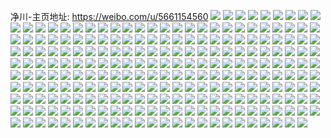 净川-主页地址: https://weibo.com/u/5661154560 
![](https://wx4.sinaimg.cn/mw2000/006b7CUwgy1h93ti5ctysj31yl2m4b2b.jpg) 
![](https://wx4.sinaimg.cn/mw2000/006b7CUwgy1h93ti8th2wj31y22lfe83.jpg) 
![](https://wx4.sinaimg.cn/mw2000/006b7CUwgy1h93ticntllj31sc2dsnpe.jpg) 
![](https://wx4.sinaimg.cn/mw2000/006b7CUwgy1h93tim8xb2j33402c0npf.jpg) 
![](https://wx4.sinaimg.cn/mw2000/006b7CUwgy1h93tip1jp1j32c0340x6u.jpg) 
![](https://wx4.sinaimg.cn/mw2000/006b7CUwgy1h91c914xd0j31sc2dsnpe.jpg) 
![](https://wx4.sinaimg.cn/mw2000/006b7CUwgy1h91c8tpp1rj31mm265hdt.jpg) 
![](https://wx4.sinaimg.cn/mw2000/006b7CUwgy1h91c8uvtknj31we2j7u0x.jpg) 
![](https://wx4.sinaimg.cn/mw2000/006b7CUwgy1h91c963ywmj324d2tunpf.jpg) 
![](https://wx4.sinaimg.cn/mw2000/006b7CUwgy1h9066m8b9wj31gx1yk4qq.jpg) 
![](https://wx4.sinaimg.cn/mw2000/006b7CUwgy1h9066jmztfj31sc2dse83.jpg) 
![](https://wx4.sinaimg.cn/mw2000/006b7CUwgy1h9066nwe4xj32c03401kz.jpg) 
![](https://wx4.sinaimg.cn/mw2000/006b7CUwgy1h9066s6askj32c03407wk.jpg) 
![](https://wx4.sinaimg.cn/mw2000/006b7CUwgy1h7wxqfuqfbj31sc2dshdv.jpg) 
![](https://wx4.sinaimg.cn/mw2000/006b7CUwgy1h7wxqikgmvj31bs1rq7wi.jpg) 
![](https://wx4.sinaimg.cn/mw2000/006b7CUwgy1h7wxqkdhexj31sc2dsnpf.jpg) 
![](https://wx4.sinaimg.cn/mw2000/006b7CUwgy1h7wxqboiv3j31o42857wj.jpg) 
![](https://wx4.sinaimg.cn/mw2000/006b7CUwgy1h7rzz9rphvj31qm2qib2a.jpg) 
![](https://wx4.sinaimg.cn/mw2000/006b7CUwgy1h7cuplvgtcj31sc2dsnpf.jpg) 
![](https://wx4.sinaimg.cn/mw2000/006b7CUwgy1h717sjfz4cj31sc2dsu0z.jpg) 
![](https://wx4.sinaimg.cn/mw2000/006b7CUwgy1h717sqv18xj32c0340u10.jpg) 
![](https://wx4.sinaimg.cn/mw2000/006b7CUwgy1h717skdbj6j31cl1ssu0x.jpg) 
![](https://wx4.sinaimg.cn/mw2000/006b7CUwgy1h717shcfn1j31sc2dsu0z.jpg) 
![](https://wx4.sinaimg.cn/mw2000/006b7CUwgy1h717sma9gej31o0280azz.jpg) 
![](https://wx4.sinaimg.cn/mw2000/006b7CUwgy1h717sf0tgwj31x22k3e84.jpg) 
![](https://wx4.sinaimg.cn/mw2000/006b7CUwgy1h717sohbftj32c03407wl.jpg) 
![](https://wx4.sinaimg.cn/mw2000/006b7CUwgy1h717sv88ggj31sc2ds7wj.jpg) 
![](https://wx4.sinaimg.cn/mw2000/006b7CUwgy1h5h2mflba5j31sc2dsb2b.jpg) 
![](https://wx4.sinaimg.cn/mw2000/006b7CUwgy1h5h2mr97rej31sc2dsqv6.jpg) 
![](https://wx4.sinaimg.cn/mw2000/006b7CUwgy1h5h2mzv301j31ox298hdv.jpg) 
![](https://wx4.sinaimg.cn/mw2000/006b7CUwgy1h5h2nch6bbj31zi2nce84.jpg) 
![](https://wx4.sinaimg.cn/mw2000/006b7CUwgy1h5h2lvsy55j32c0340u12.jpg) 
![](https://wx4.sinaimg.cn/mw2000/006b7CUwgy1h5h2nl0vbmj31rf2ck1ky.jpg) 
![](https://wx4.sinaimg.cn/mw2000/006b7CUwgy1h5h2nwd9hxj32c0340u0y.jpg) 
![](https://wx4.sinaimg.cn/mw2000/006b7CUwgy1h5h2nxizyuj31400u0wku.jpg) 
![](https://wx4.sinaimg.cn/mw2000/006b7CUwgy1h5glxxz2zhj31r42dt7wi.jpg) 
![](https://wx4.sinaimg.cn/mw2000/006b7CUwgy1h4q81yn2bwj31sc2dsx6q.jpg) 
![](https://wx4.sinaimg.cn/mw2000/006b7CUwgy1h4q82201zij31sc2dse83.jpg) 
![](https://wx4.sinaimg.cn/mw2000/006b7CUwgy1h4q81w9b23j31sc2ds4qr.jpg) 
![](https://wx4.sinaimg.cn/mw2000/006b7CUwgy1h4q81tlt04j31sc2dskjn.jpg) 
![](https://wx4.sinaimg.cn/mw2000/006b7CUwgy1h4q81qtawjj31sc2dsqv7.jpg) 
![](https://wx4.sinaimg.cn/mw2000/006b7CUwgy1h4q81mbv9yj32c02c0b2a.jpg) 
![](https://wx4.sinaimg.cn/mw2000/006b7CUwgy1h3x6d890eyj32c02c0b2b.jpg) 
![](https://wx4.sinaimg.cn/mw2000/006b7CUwgy1h3x6dbmcgcj32c02c0b2b.jpg) 
![](https://wx4.sinaimg.cn/mw2000/006b7CUwgy1h3x6d5fxc0j32c02c0u0x.jpg) 
![](https://wx4.sinaimg.cn/mw2000/006b7CUwgy1h3x6deseurj32dv1seb29.jpg) 
![](https://wx4.sinaimg.cn/mw2000/006b7CUwgy1h3x6dd3kqzj32c02c0npd.jpg) 
![](https://wx4.sinaimg.cn/mw2000/006b7CUwgy1h3x6dhtdv3j33402c0b2b.jpg) 
![](https://wx4.sinaimg.cn/mw2000/006b7CUwgy1h3x6dl6hfwj31sc2ds4qr.jpg) 
![](https://wx4.sinaimg.cn/mw2000/006b7CUwgy1h3x6dmxi6dj31sc2dsu0x.jpg) 
![](https://wx4.sinaimg.cn/mw2000/006b7CUwgy1h3x6e1wg01j32c02c01ky.jpg) 
![](https://wx4.sinaimg.cn/mw2000/006b7CUwgy1h3x69plaldj31sc2ds1l0.jpg) 
![](https://wx4.sinaimg.cn/mw2000/006b7CUwgy1h3x69xp0o5j31sc2dsb2c.jpg) 
![](https://wx4.sinaimg.cn/mw2000/006b7CUwgy1h3x6a4lykpj31sc2ds1l0.jpg) 
![](https://wx4.sinaimg.cn/mw2000/006b7CUwgy1h3rhno56isj33402c01l4.jpg) 
![](https://wx4.sinaimg.cn/mw2000/006b7CUwgy1h3rhmpb3hij33402c0x6v.jpg) 
![](https://wx4.sinaimg.cn/mw2000/006b7CUwgy1h3x6apgmx3j33402c0u13.jpg) 
![](https://wx4.sinaimg.cn/mw2000/006b7CUwgy1h3x6auu594j31sc2ds1l0.jpg) 
![](https://wx4.sinaimg.cn/mw2000/006b7CUwgy1h3x6b5cac1j31sc2dsnpf.jpg) 
![](https://wx4.sinaimg.cn/mw2000/006b7CUwgy1h3x6bjcnygj33402c04qu.jpg) 
![](https://wx4.sinaimg.cn/mw2000/006b7CUwgy1h328c8js1uj31sc2dsb2a.jpg) 
![](https://wx4.sinaimg.cn/mw2000/006b7CUwgy1h328ccfznhj31sc2dsqv6.jpg) 
![](https://wx4.sinaimg.cn/mw2000/006b7CUwgy1h328cg3u4bj31l72dsb2a.jpg) 
![](https://wx4.sinaimg.cn/mw2000/006b7CUwgy1h328cicr38j31l72dse82.jpg) 
![](https://wx4.sinaimg.cn/mw2000/006b7CUwgy1h2jkaxm7q9j31l62drhdt.jpg) 
![](https://wx4.sinaimg.cn/mw2000/006b7CUwgy1h2jkaucpznj31l62drnpd.jpg) 
![](https://wx4.sinaimg.cn/mw2000/006b7CUwgy1h2jkaq6tfwj31l62drhdt.jpg) 
![](https://wx4.sinaimg.cn/mw2000/006b7CUwgy1h2jkb0wjukj31sc2dsnpd.jpg) 
![](https://wx4.sinaimg.cn/mw2000/006b7CUwgy1h1v14ta1poj31no27j7wh.jpg) 
![](https://wx4.sinaimg.cn/mw2000/006b7CUwgy1h1v14o22uej31kj23dhdt.jpg) 
![](https://wx4.sinaimg.cn/mw2000/006b7CUwgy1h1v14rfz8jj31vn2i6e82.jpg) 
![](https://wx4.sinaimg.cn/mw2000/006b7CUwgy1h1v14skjxlj31ra2cdx6p.jpg) 
![](https://wx4.sinaimg.cn/mw2000/006b7CUwgy1h1v14p6d0fj31sc2dshdu.jpg) 
![](https://wx4.sinaimg.cn/mw2000/006b7CUwgy1h1v14q85fqj31sc2dskjm.jpg) 
![](https://wx4.sinaimg.cn/mw2000/006b7CUwgy1h1jqjrse5ej33402c0hdu.jpg) 
![](https://wx4.sinaimg.cn/mw2000/006b7CUwgy1h1jqjx3k8hj32c02c0b2b.jpg) 
![](https://wx4.sinaimg.cn/mw2000/006b7CUwgy1h1jqk915pnj32c02c04qq.jpg) 
![](https://wx4.sinaimg.cn/mw2000/006b7CUwgy1h1jqkeq6d3j32ar2ar4qr.jpg) 
![](https://wx4.sinaimg.cn/mw2000/006b7CUwgy1h0hl2y9yfpj32c0340kjm.jpg) 
![](https://wx4.sinaimg.cn/mw2000/006b7CUwgy1h0hl30o5j3j31sc2dse82.jpg) 
![](https://wx4.sinaimg.cn/mw2000/006b7CUwgy1h0hl2znck1j32bz340x6q.jpg) 
![](https://wx4.sinaimg.cn/mw2000/006b7CUwgy1h0hl2xb6kfj32c0340kjn.jpg) 
![](https://wx4.sinaimg.cn/mw2000/006b7CUwgy1h0hl3oi1z6j321g2lwnpe.jpg) 
![](https://wx4.sinaimg.cn/mw2000/006b7CUwgy1h0hl33yf3zj32c02c07wi.jpg) 
![](https://wx4.sinaimg.cn/mw2000/006b7CUwgy1h09pzek747j31sc2ds7wi.jpg) 
![](https://wx4.sinaimg.cn/mw2000/006b7CUwgy1h09pzfgbhmj31sc2dsnpe.jpg) 
![](https://wx4.sinaimg.cn/mw2000/006b7CUwgy1gzwu8ca6e4j32c02c0npe.jpg) 
![](https://wx4.sinaimg.cn/mw2000/006b7CUwgy1gzwu88gsirj32c02c0npe.jpg) 
![](https://wx4.sinaimg.cn/mw2000/006b7CUwgy1gzwu8elh1gj32c02c04qq.jpg) 
![](https://wx4.sinaimg.cn/mw2000/006b7CUwgy1gzwu8ikpi9j32c02c0e82.jpg) 
![](https://wx4.sinaimg.cn/mw2000/006b7CUwgy1gzwu8kh7uuj32c03401kz.jpg) 
![](https://wx4.sinaimg.cn/mw2000/006b7CUwgy1gzwu8m7z7jj32c02c04qq.jpg) 
![](https://wx4.sinaimg.cn/mw2000/006b7CUwgy1gzuss9jvo6j31sc2dshdv.jpg) 
![](https://wx4.sinaimg.cn/mw2000/006b7CUwgy1gzussbm6p9j31sc2dse82.jpg) 
![](https://wx4.sinaimg.cn/mw2000/006b7CUwgy1gzussambolj31sc2dskjm.jpg) 
![](https://wx4.sinaimg.cn/mw2000/006b7CUwgy1gzussd28utj31sc2ds4qr.jpg) 
![](https://wx4.sinaimg.cn/mw2000/006b7CUwgy1gztfikvwtjj31sc2dsqv6.jpg) 
![](https://wx4.sinaimg.cn/mw2000/006b7CUwgy1gztfio0jsij321j2q2x6p.jpg) 
![](https://wx4.sinaimg.cn/mw2000/006b7CUwgy1gztfimrp79j31sc2ds4qr.jpg) 
![](https://wx4.sinaimg.cn/mw2000/006b7CUwgy1gztfie6hjnj31sc2dskjm.jpg) 
![](https://wx4.sinaimg.cn/mw2000/006b7CUwgy1gztfifexwlj31sc2dsnpe.jpg) 
![](https://wx4.sinaimg.cn/mw2000/006b7CUwgy1gztfii8dnhj32c0340npg.jpg) 
![](https://wx4.sinaimg.cn/mw2000/006b7CUwgy1gztficx7flj32c0340u0y.jpg) 
![](https://wx4.sinaimg.cn/mw2000/006b7CUwgy1gztfijkyl6j315e1j61hv.jpg) 
![](https://wx4.sinaimg.cn/mw2000/006b7CUwgy1gztfip3ts1j31qi2bd1ky.jpg) 
![](https://wx4.sinaimg.cn/mw2000/006b7CUwgy1gzc8ibwm1lj30m40sgn39.jpg) 
![](https://wx4.sinaimg.cn/mw2000/006b7CUwgy1gzc8icc5b9j30q80vs4ck.jpg) 
![](https://wx4.sinaimg.cn/mw2000/006b7CUwgy1gzc8icn3z8j30sg0lcjyx.jpg) 
![](https://wx4.sinaimg.cn/mw2000/006b7CUwgy1gzc8icyay2j30lc0qwq9e.jpg) 
![](https://wx4.sinaimg.cn/mw2000/006b7CUwgy1gzc8id7zomj30sg0ftgu1.jpg) 
![](https://wx4.sinaimg.cn/mw2000/006b7CUwgy1gzc8idkbhjj318g1jkwq7.jpg) 
![](https://wx4.sinaimg.cn/mw2000/006b7CUwgy1gzc8ibhutij30sg0j0n59.jpg) 
![](https://wx4.sinaimg.cn/mw2000/006b7CUwgy1gzc8idv7tdj30sg0oijyq.jpg) 
![](https://wx4.sinaimg.cn/mw2000/006b7CUwgy1gzc8ie99lsj30ly0pzjze.jpg) 
![](https://wx4.sinaimg.cn/mw2000/006b7CUwgy1gz2qn5fnu1j31sc2ds4qr.jpg) 
![](https://wx4.sinaimg.cn/mw2000/006b7CUwgy1gz2qnbjovij31sc2ds4qr.jpg) 
![](https://wx4.sinaimg.cn/mw2000/006b7CUwgy1gz2qn7j98fj32c02c07wi.jpg) 
![](https://wx4.sinaimg.cn/mw2000/006b7CUwgy1gz2qndkj1jj32c02c0b2a.jpg) 
![](https://wx4.sinaimg.cn/mw2000/006b7CUwgy1gz2qnftcc6j32c02c07wi.jpg) 
![](https://wx4.sinaimg.cn/mw2000/006b7CUwgy1gz2qo17eopj32c02c0hdt.jpg) 
![](https://wx4.sinaimg.cn/mw2000/006b7CUwgy1gyitevgfftj31sc2ds4qq.jpg) 
![](https://wx4.sinaimg.cn/mw2000/006b7CUwgy1gy9mbgot95j31mo266e82.jpg) 
![](https://wx4.sinaimg.cn/mw2000/006b7CUwgy1gy9mbene2fj30w616wkcq.jpg) 
![](https://wx4.sinaimg.cn/mw2000/006b7CUwgy1gy9mbf8w1gj30w616we2k.jpg) 
![](https://wx4.sinaimg.cn/mw2000/006b7CUwgy1gy9mbibo0yj31sc2ds7wj.jpg) 
![](https://wx4.sinaimg.cn/mw2000/006b7CUwgy1gy9mbj0439j30w616wnjl.jpg) 
![](https://wx4.sinaimg.cn/mw2000/006b7CUwgy1gy9mbdub7ij30w616wx2x.jpg) 
![](https://wx4.sinaimg.cn/mw2000/006b7CUwgy1gy9mbfvpauj30w616wha7.jpg) 
![](https://wx4.sinaimg.cn/mw2000/006b7CUwgy1gy9mbjpnoej30w616wnlx.jpg) 
![](https://wx4.sinaimg.cn/mw2000/006b7CUwgy1gy9mbkavhcj30w616we3w.jpg) 
![](https://wx4.sinaimg.cn/mw2000/006b7CUwgy1gxp0ef1fwlj322n340hdv.jpg) 
![](https://wx4.sinaimg.cn/mw2000/006b7CUwgy1gxp0f3apyvj322n340b2b.jpg) 
![](https://wx4.sinaimg.cn/mw2000/006b7CUwgy1gxp0fj1okfj322o340npf.jpg) 
![](https://wx4.sinaimg.cn/mw2000/006b7CUwgy1gxp0fto1gmj322n340b2b.jpg) 
![](https://wx4.sinaimg.cn/mw2000/006b7CUwgy1gxp0eikavtj322n340hdv.jpg) 
![](https://wx4.sinaimg.cn/mw2000/006b7CUwgy1gxp0gi8fxyj322n3407wj.jpg) 
![](https://wx4.sinaimg.cn/mw2000/006b7CUwgy1gxp0gxrg9uj31sc2dsb2a.jpg) 
![](https://wx4.sinaimg.cn/mw2000/006b7CUwgy1gxp0hsuw2sj32bz3404qs.jpg) 
![](https://wx4.sinaimg.cn/mw2000/006b7CUwgy1gxp0ikbgfpj31sc2ds7wj.jpg) 
![](https://wx4.sinaimg.cn/mw2000/006b7CUwgy1gxo4e5im2vj31ub2genpd.jpg) 
![](https://wx4.sinaimg.cn/mw2000/006b7CUwgy1gxo4ed6gfrj32592uz4qs.jpg) 
![](https://wx4.sinaimg.cn/mw2000/006b7CUwgy1gxo4f7mkufj31sc1scnpe.jpg) 
![](https://wx4.sinaimg.cn/mw2000/006b7CUwgy1gxo4f9dswtj32c0340x6p.jpg) 
![](https://wx4.sinaimg.cn/mw2000/006b7CUwgy1gxo4fdskamj32c0340e82.jpg) 
![](https://wx4.sinaimg.cn/mw2000/006b7CUwgy1gxo4ffriduj30u01hcalt.jpg) 
![](https://wx4.sinaimg.cn/mw2000/006b7CUwgy1gxkgnpsx7mj31sc2dsb2a.jpg) 
![](https://wx4.sinaimg.cn/mw2000/006b7CUwgy1gxkgnrnxmkj31sc2dsb2a.jpg) 
![](https://wx4.sinaimg.cn/mw2000/006b7CUwgy1gxkgntzvn9j31sc2ds7wj.jpg) 
![](https://wx4.sinaimg.cn/mw2000/006b7CUwgy1gxkgnottd0j32bz3404qs.jpg) 
![](https://wx4.sinaimg.cn/mw2000/006b7CUwgy1gxkgnqzwjjj321y2qk7wj.jpg) 
![](https://wx4.sinaimg.cn/mw2000/006b7CUwgy1gxkgnsx866j32c0340npf.jpg) 
![](https://wx4.sinaimg.cn/mw2000/006b7CUwgy1gxfu07uozij32802yo1kz.jpg) 
![](https://wx4.sinaimg.cn/mw2000/006b7CUwgy1gxfu0cgwu1j32772xdnpe.jpg) 
![](https://wx4.sinaimg.cn/mw2000/006b7CUwgy1gxfu0apad3j31yd2ltkjl.jpg) 
![](https://wx4.sinaimg.cn/mw2000/006b7CUwgy1gxerns60joj31400osq8n.jpg) 
![](https://wx4.sinaimg.cn/mw2000/006b7CUwgy1gx6ruoirx3j32bb333b2a.jpg) 
![](https://wx4.sinaimg.cn/mw2000/006b7CUwgy1gx6rupuxb9j32c0340u0z.jpg) 
![](https://wx4.sinaimg.cn/mw2000/006b7CUwgy1gx6rur78sej31wp2jmnpe.jpg) 
![](https://wx4.sinaimg.cn/mw2000/006b7CUwgy1gx6rusf7woj32c0340u0z.jpg) 
![](https://wx4.sinaimg.cn/mw2000/006b7CUwgy1gx6rutauo4j322a2r0kjm.jpg) 
![](https://wx4.sinaimg.cn/mw2000/006b7CUwgy1gx6runeissj31r22c21ky.jpg) 
![](https://wx4.sinaimg.cn/mw2000/006b7CUwgy1gx6ruur2rvj321w2qib2b.jpg) 
![](https://wx4.sinaimg.cn/mw2000/006b7CUwgy1gx6ruwa1dzj324m2u4e83.jpg) 
![](https://wx4.sinaimg.cn/mw2000/006b7CUwgy1gx6ruy6968j326q2wykjn.jpg) 
![](https://wx4.sinaimg.cn/mw2000/006b7CUwgy1gx495xcdd6j32c0340npf.jpg) 
![](https://wx4.sinaimg.cn/mw2000/006b7CUwgy1gx495vv9w9j32c0340qv7.jpg) 
![](https://wx4.sinaimg.cn/mw2000/006b7CUwgy1gx495ymrfij32c02c0b2a.jpg) 
![](https://wx4.sinaimg.cn/mw2000/006b7CUwgy1gx4961kzwlj32c02c0npd.jpg) 
![](https://wx4.sinaimg.cn/mw2000/006b7CUwgy1gwwdliy9hjj32802ypx6q.jpg) 
![](https://wx4.sinaimg.cn/mw2000/006b7CUwgy1gwwdljzskvj326q2wyu0z.jpg) 
![](https://wx4.sinaimg.cn/mw2000/006b7CUwgy1gwwdlh6bjpj32802yoqv7.jpg) 
![](https://wx4.sinaimg.cn/mw2000/006b7CUwgy1gwp28fie9lj30xc460kjm.jpg) 
![](https://wx4.sinaimg.cn/mw2000/006b7CUwgy1gwp28ebdzsj30xc460hdu.jpg) 
![](https://wx4.sinaimg.cn/mw2000/006b7CUwgy1gwp28gmd08j30xc461hdu.jpg) 
![](https://wx4.sinaimg.cn/mw2000/006b7CUwgy1gwp28hwgd6j30xc3e87wi.jpg) 
![](https://wx4.sinaimg.cn/mw2000/006b7CUwgy1gwp28kz3bbj30xc460e82.jpg) 
![](https://wx4.sinaimg.cn/mw2000/006b7CUwgy1gwp28iyvd1j30xc460hdu.jpg) 
![](https://wx4.sinaimg.cn/mw2000/006b7CUwgy1gvlw49syauj626l2ws4qr02.jpg) 
![](https://wx4.sinaimg.cn/mw2000/006b7CUwgy1gv82wf2kz2j61sc1scnpd02.jpg) 
![](https://wx4.sinaimg.cn/mw2000/006b7CUwgy1gv4d1oqxtjj61sc2dshdu02.jpg) 
![](https://wx4.sinaimg.cn/mw2000/006b7CUwgy1guugybxc3fj62bz3401kz02.jpg) 
![](https://wx4.sinaimg.cn/mw2000/006b7CUwgy1guugyhzc3ij62bz3404qr02.jpg) 
![](https://wx4.sinaimg.cn/mw2000/006b7CUwgy1guugyo4os2j62bz3404qr02.jpg) 
![](https://wx4.sinaimg.cn/mw2000/006b7CUwgy1guugy52zw4j62bz340u0y02.jpg) 
![](https://wx4.sinaimg.cn/mw2000/006b7CUwgy1guugyrzx9ij62c0341b2a02.jpg) 
![](https://wx4.sinaimg.cn/mw2000/006b7CUwgy1guonhoaljtj62bz340x6q02.jpg) 
![](https://wx4.sinaimg.cn/mw2000/006b7CUwgy1guonh1fkghj62bz3401kz02.jpg) 
![](https://wx4.sinaimg.cn/mw2000/006b7CUwgy1guonhvf0noj62bz3407wj02.jpg) 
![](https://wx4.sinaimg.cn/mw2000/006b7CUwgy1guonhcf2tqj62492tox6q02.jpg) 
![](https://wx4.sinaimg.cn/mw2000/006b7CUwgy1guonhefjw5j61ms26fx6p02.jpg) 
![](https://wx4.sinaimg.cn/mw2000/006b7CUwgy1guongwmvncj62c02c0hdu02.jpg) 
![](https://wx4.sinaimg.cn/mw2000/006b7CUwgy1guboc0iwogj62tv24ee8202.jpg) 
![](https://wx4.sinaimg.cn/mw2000/006b7CUwgy1gtwlb7keiaj30u011k0zq.jpg) 
![](https://wx4.sinaimg.cn/mw2000/006b7CUwgy1gtov0xwiraj37ps4mokjo.jpg) 
![](https://wx4.sinaimg.cn/mw2000/006b7CUwgy1gtkt3zvbpyj31sc2dse82.jpg) 
![](https://wx4.sinaimg.cn/mw2000/006b7CUwgy1gtkt3bt1urj32c02c0b29.jpg) 
![](https://wx4.sinaimg.cn/mw2000/006b7CUwgy1gtkt3nef5dj33402c0e83.jpg) 
![](https://wx4.sinaimg.cn/mw2000/006b7CUwgy1gtkt3sal6uj33oo3grhdu.jpg) 
![](https://wx4.sinaimg.cn/mw2000/006b7CUwgy1gthtz634lyj31sc2dse82.jpg) 
![](https://wx4.sinaimg.cn/mw2000/006b7CUwgy1gthtz4lkltj31sc2ds7wj.jpg) 
![](https://wx4.sinaimg.cn/mw2000/006b7CUwgy1gx6s5xhahoj31sc2dse82.jpg) 
![](https://wx4.sinaimg.cn/mw2000/006b7CUwgy1gt70ku5kplj31sc2dsx6q.jpg) 
![](https://wx4.sinaimg.cn/mw2000/006b7CUwgy1gt70kw14hhj32c02c0x6p.jpg) 
![](https://wx4.sinaimg.cn/mw2000/006b7CUwly1gskwofwhqyj32c02c0x6p.jpg) 
![](https://wx4.sinaimg.cn/mw2000/006b7CUwly1gskwoo6jrwj32c02c04qq.jpg) 
![](https://wx4.sinaimg.cn/mw2000/006b7CUwly1gskwp2crf2j32c02c01kz.jpg) 
![](https://wx4.sinaimg.cn/mw2000/006b7CUwly1gskwob2hzlj32c02c0u0x.jpg) 
![](https://wx4.sinaimg.cn/mw2000/006b7CUwly1gskwpcmyarj32c02c07wh.jpg) 
![](https://wx4.sinaimg.cn/mw2000/006b7CUwly1gskwpo35lmj32c02c0qv6.jpg) 
![](https://wx4.sinaimg.cn/mw2000/006b7CUwgy1grsnrj7o5yj31o01o0hdt.jpg) 
![](https://wx4.sinaimg.cn/mw2000/006b7CUwgy1grsnrjzojyj31o01o0hdt.jpg) 
![](https://wx4.sinaimg.cn/mw2000/006b7CUwgy1grnq6h61idj31sc2dsqv5.jpg) 
![](https://wx4.sinaimg.cn/mw2000/006b7CUwgy1grnq6lb9ngj31sc2dshdu.jpg) 
![](https://wx4.sinaimg.cn/mw2000/006b7CUwgy1grnq651stlj31sc2ds1kz.jpg) 
![](https://wx4.sinaimg.cn/mw2000/006b7CUwgy1grnq5uly4qj32802yo7wi.jpg) 
![](https://wx4.sinaimg.cn/mw2000/006b7CUwgy1grnq5xnk5kj32802yoe82.jpg) 
![](https://wx4.sinaimg.cn/mw2000/006b7CUwgy1grnq60ztn5j32802you0y.jpg) 
![](https://wx4.sinaimg.cn/mw2000/006b7CUwgy1grnq69edibj32802yo1l0.jpg) 
![](https://wx4.sinaimg.cn/mw2000/006b7CUwgy1grnq6djy3ij32802you0z.jpg) 
![](https://wx4.sinaimg.cn/mw2000/006b7CUwgy1grnqb6mefkj31sc2ds7wi.jpg) 
![](https://wx4.sinaimg.cn/mw2000/006b7CUwgy1grnpn4abbqj31sc2dse82.jpg) 
![](https://wx4.sinaimg.cn/mw2000/006b7CUwgy1grnpn8umjgj31sc2dshdu.jpg) 
![](https://wx4.sinaimg.cn/mw2000/006b7CUwgy1grnpnkqj8xj31sc2dse82.jpg) 
![](https://wx4.sinaimg.cn/mw2000/006b7CUwgy1grnpnd1zkhj31sc2dsb2a.jpg) 
![](https://wx4.sinaimg.cn/mw2000/006b7CUwgy1grnpnwef90j31sc2dskjm.jpg) 
![](https://wx4.sinaimg.cn/mw2000/006b7CUwgy1grnpnq27bej31qd2b64qq.jpg) 
![](https://wx4.sinaimg.cn/mw2000/006b7CUwgy1grnpnh9i81j31sc2dskjm.jpg) 
![](https://wx4.sinaimg.cn/mw2000/006b7CUwgy1grnpo1kivbj31sc2dsb2a.jpg) 
![](https://wx4.sinaimg.cn/mw2000/006b7CUwgy1grqgijlph1j31sc2ds4qq.jpg) 
![](https://wx4.sinaimg.cn/mw2000/006b7CUwgy1grmqac5qv5j31r02c0npd.jpg) 
![](https://wx4.sinaimg.cn/mw2000/006b7CUwgy1grlkd7ulbxj31sc2dsb2a.jpg) 
![](https://wx4.sinaimg.cn/mw2000/006b7CUwgy1grlkd2stxoj32802ypx6r.jpg) 
![](https://wx4.sinaimg.cn/mw2000/006b7CUwgy1grlkd49iovj31o01o11ky.jpg) 
